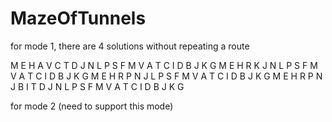 # MazeOfTunnels

for mode 1, there are 4 solutions without repeating a route

M E H A V C T D J N L P S F M V A T C I D B J K G 
M E H R K J N L P S F M V A T C I D B J K G 
M E H R P N J L P S F M V A T C I D B J K G
M E H R P N J B I T D J N L P S F M V A T C I D B J K G 

for mode 2 (need to support this mode)
